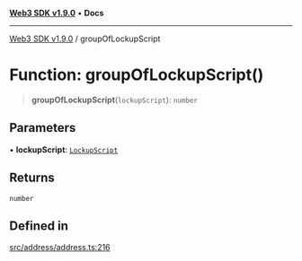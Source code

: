 [**Web3 SDK v1.9.0**](../README.md) • **Docs**

***

[Web3 SDK v1.9.0](../globals.md) / groupOfLockupScript

# Function: groupOfLockupScript()

> **groupOfLockupScript**(`lockupScript`): `number`

## Parameters

• **lockupScript**: [`LockupScript`](../namespaces/codec/namespaces/lockupScript/type-aliases/LockupScript.md)

## Returns

`number`

## Defined in

[src/address/address.ts:216](https://github.com/Mystic-Nayy/alephium-web3/blob/ee41f5e0e7d7fb0b155fe62f05b2ac03772895ca/packages/web3/src/address/address.ts#L216)

